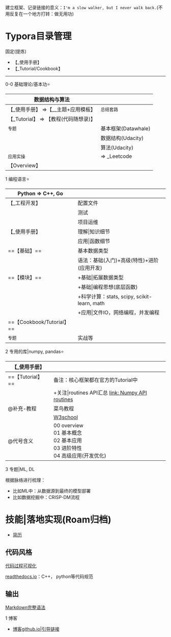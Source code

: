 建立框架、记录链接的意义：`I'm a slow walker, but I never walk back.`(不用反复在一个地方打转：做无用功)

# Typora目录管理

固定(提炼)

- 【_使用手册】
- 【_Tutorial/Cookbook】

---

0-0 基础理论/基本功⭐

| 数据结构与算法                        |                     |
| ------------------------------------- | ------------------- |
| 【_使用手册】 =>【__主题+应用模板】   | `总结套路`          |
| 【_Tutorial】 => 【教程(代码随想录)】 |                     |
| `专题`                                | 基本框架(Datawhale) |
|                                       | 数据结构(Udacity)   |
|                                       | 算法(Udacity)       |
| `应用实操`                            | => _Leetcode        |
| 【Overview】                          |                     |



1 编程语言⭐

| Python => C++, Go         |                                             |
| ------------------------- | ------------------------------------------- |
| 【_工程开发】             | 配置文件                                    |
|                           | 测试                                        |
|                           | 项目运维                                    |
| 【_使用手册】             | 理解\|知识细节                              |
|                           | 应用\|函数细节                              |
| ==【基础】==              | 基本数据类型                                |
|                           | 语法：基础(入门)+高级(特性)+进阶(应用开发)  |
| ==【模块】==              | +基础\|拓展数据类型                         |
|                           | +基础\|编程思想(底层函数)                   |
|                           | +科学计算：stats, scipy, scikit-learn, math |
|                           | +应用\|文件IO，网络编程，并发编程           |
| ==【Cookbook/Tutorial】== |                                             |
| `专题`                    | 实战等                                      |



2 专用的库|numpy, pandas⭐

| 【_使用手册】    |                                                              |
| ---------------- | ------------------------------------------------------------ |
| ==【Tutorial】== | 备注：核心框架都在官方的Tutorial中                           |
|                  | +关注\|routines API汇总 [link: Numpy API routines](https://numpy.org/doc/stable/reference/routines.array-creation.html) |
| @补充-教程       | 菜鸟教程                                                     |
|                  | [W3school](https://www.w3schools.com/python/numpy/numpy_random_permutation.asp) |
| @代号含义        | 00 overview<br />01 基本概念<br />02 基本应用<br />03 进阶特性<br />04 高级应用(开发优化) |



3 专题|ML, DL

根据脉络进行梳理：

- 比如ML中：从数据源到最终的模型部署
- 比如数据挖掘中：CRISP-DM流程



# 技能|落地实现(Roam归档)

- [简历](https://github.com/youngyangyang04/Markdown-Resume-Template)



## 代码风格

[代码过程可视化](https://www.cs.usfca.edu/~galles/visualization/Algorithms.html)

[readthedocs.io](https://zh-google-styleguide.readthedocs.io/en/latest/google-python-styleguide/contents/)：C++， python等代码规范



## 输出

[Markdown完整语法](https://guides.github.com/features/mastering-markdown/)

1 博客

- [博客github.io|引导链接](https://youngyangyang04.github.io/)